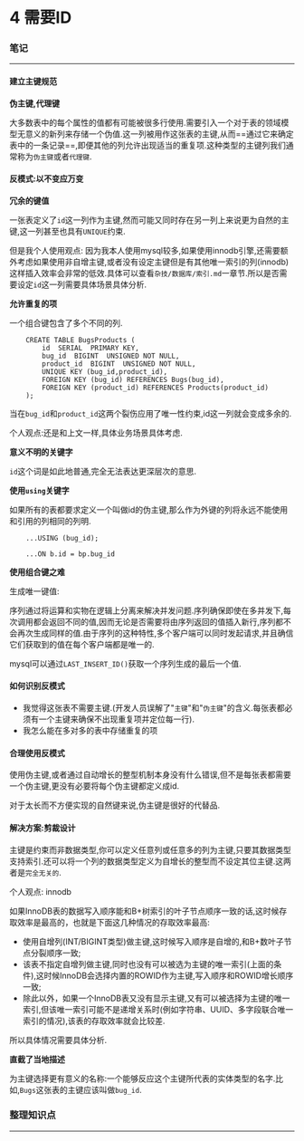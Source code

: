 # 4 需要ID

### 笔记

---

#### 建立主键规范

**伪主键,代理键**

大多数表中的每个属性的值都有可能被很多行使用.需要引入一个对于表的领域模型无意义的新列来存储一个伪值.这一列被用作这张表的主键,从而==通过它来确定表中的一条记录==,即便其他的列允许出现适当的重复项.这种类型的主键列我们通常称为`伪主键`或者`代理键`.

#### 反模式:以不变应万变

**冗余的键值**

一张表定义了`id`这一列作为主键,然而可能又同时存在另一列上来说更为自然的主键,这一列甚至也具有`UNIQUE`约束.

但是我个人使用观点: 因为我本人使用mysql较多,如果使用innodb引擎,还需要额外考虑如果使用非自增主键,或者没有设定主键但是有其他唯一索引的列(innodb)这样插入效率会非常的低效.具体可以查看`杂技/数据库/索引.md`一章节.所以是否需要设定`id`这一列需要具体场景具体分析.

**允许重复的项**

一个组合键包含了多个不同的列.

		CREATE TABLE BugsProducts (
			id	SERIAL	PRIMARY	KEY,
			bug_id	BIGINT	UNSIGNED NOT NULL,
			product_id	BIGINT	UNSIGNED NOT NULL,
			UNIQUE KEY (bug_id,product_id),
			FOREIGN KEY (bug_id) REFERENCES Bugs(bug_id),
			FOREIGN KEY (product_id) REFERENCES Products(product_id)
		);
		
当在`bug_id`和`product_id`这两个裂伤应用了唯一性约束,id这一列就会变成多余的.

个人观点:还是和上文一样,具体业务场景具体考虑.

**意义不明的关键字**

`id`这个词是如此地普通,完全无法表达更深层次的意思.

**使用`using`关键字**

如果所有的表都要求定义一个叫做id的伪主键,那么作为外键的列将永远不能使用和引用的列相同的列明.

		...USING (bug_id);
		
		...ON b.id = bp.bug_id
		
**使用组合键之难**

生成唯一键值:

序列通过将运算和实物在逻辑上分离来解决并发问题.序列确保即使在多并发下,每次调用都会返回不同的值,因而无论是否需要将由序列返回的值插入新行,序列都不会再次生成同样的值.由于序列的这种特性,多个客户端可以同时发起请求,并且确信它们获取到的值在每个客户端都是唯一的.

mysql可以通过`LAST_INSERT_ID()`获取一个序列生成的最后一个值.

#### 如何识别反模式

* 我觉得这张表不需要主键.(开发人员误解了"`主键`"和"`伪主键`"的含义.每张表都必须有一个主键来确保不出现重复项并定位每一行).
* 我怎么能在多对多的表中存储重复的项

#### 合理使用反模式

使用伪主键,或者通过自动增长的整型机制本身没有什么错误,但不是每张表都需要一个伪主键,更没有必要将每个伪主键都定义成id.

对于太长而不方便实现的自然键来说,伪主键是很好的代替品.

#### 解决方案:剪裁设计

主键是约束而非数据类型,你可以定义任意列或任意多的列为主键,只要其数据类型支持索引.还可以将一个列的数据类型定义为自增长的整型而不设定其位主键.这两者是`完全无关的`.

个人观点: innodb

如果InnoDB表的数据写入顺序能和B+树索引的叶子节点顺序一致的话,这时候存取效率是最高的，也就是下面这几种情况的存取效率最高:

* 使用自增列(INT/BIGINT类型)做主键,这时候写入顺序是自增的,和B+数叶子节点分裂顺序一致;
* 该表不指定自增列做主键,同时也没有可以被选为主键的唯一索引(上面的条件),这时候InnoDB会选择内置的ROWID作为主键,写入顺序和ROWID增长顺序一致;
* 除此以外，如果一个InnoDB表又没有显示主键,又有可以被选择为主键的唯一索引,但该唯一索引可能不是递增关系时(例如字符串、UUID、多字段联合唯一索引的情况),该表的存取效率就会比较差.

所以具体情况需要具体分析.

**直截了当地描述**

为主键选择更有意义的名称:一个能够反应这个主键所代表的实体类型的名字.比如,`Bugs`这张表的主键应该叫做`bug_id`.


### 整理知识点

---